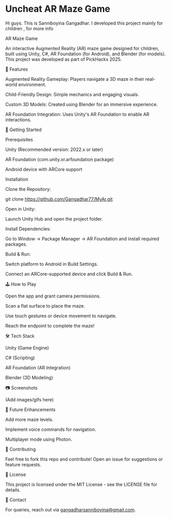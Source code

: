 # Uncheat AR Maze Game

Hi guys. This is Sanniboyina Gangadhar. I developed this project mainly for children , for more info 

AR Maze Game

An interactive Augmented Reality (AR) maze game designed for children, built using Unity, C#, AR Foundation (for Android), and Blender (for models). This project was developed as part of PickHacks 2025.

📌 Features

Augmented Reality Gameplay: Players navigate a 3D maze in their real-world environment.

Child-Friendly Design: Simple mechanics and engaging visuals.

Custom 3D Models: Created using Blender for an immersive experience.

AR Foundation Integration: Uses Unity's AR Foundation to enable AR interactions.

🚀 Getting Started

Prerequisites

Unity (Recommended version: 2022.x or later)

AR Foundation (com.unity.xr.arfoundation package)

Android device with ARCore support

Installation

Clone the Repository:

git clone https://github.com/Gangadhar77/MyAr.git

Open in Unity:

Launch Unity Hub and open the project folder.

Install Dependencies:

Go to Window → Package Manager → AR Foundation and install required packages.

Build & Run:

Switch platform to Android in Build Settings.

Connect an ARCore-supported device and click Build & Run.

🕹️ How to Play

Open the app and grant camera permissions.

Scan a flat surface to place the maze.

Use touch gestures or device movement to navigate.

Reach the endpoint to complete the maze!

🛠️ Tech Stack

Unity (Game Engine)

C# (Scripting)

AR Foundation (AR Integration)

Blender (3D Modeling)

📷 Screenshots

(Add images/gifs here)

📌 Future Enhancements

Add more maze levels.

Implement voice commands for navigation.

Multiplayer mode using Photon.

🤝 Contributing

Feel free to fork this repo and contribute! Open an issue for suggestions or feature requests.

📜 License

This project is licensed under the MIT License - see the LICENSE file for details.

📧 Contact

For queries, reach out via gangadharsanniboyina@gmail.com.
 
